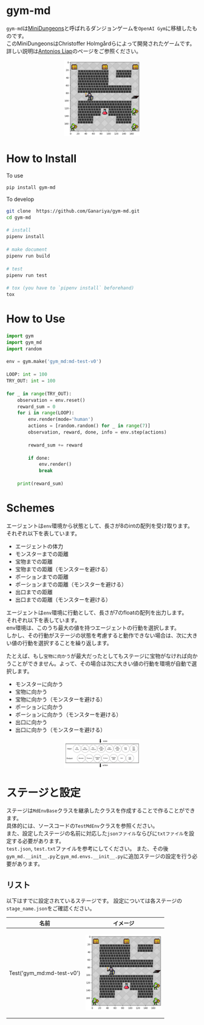 # gym-md

`gym-md`は[MiniDungeons](http://minidungeons.com/)と呼ばれるダンジョンゲームを`OpenAI Gym`に移植したものです。  
このMiniDungeonsはChristoffer Holmgårdらによって開発されたゲームです。  
詳しい説明は[Antonios Liap](http://antoniosliapis.com/projects/project_minidungeons.php)のページをご参照ください。  

<p align="center">
    <img src="/README/resources/screen.png" width="200px">
</p>

# How to Install

To use
```bash
pip install gym-md
```

To develop
```bash
git clone  https://github.com/Ganariya/gym-md.git
cd gym-md

# install
pipenv install

# make document
pipenv run build

# test
pipenv run test

# tox (you have to `pipenv install` beforehand)
tox
```

# How to Use

```python
import gym
import gym_md
import random

env = gym.make('gym_md:md-test-v0')

LOOP: int = 100
TRY_OUT: int = 100

for _ in range(TRY_OUT):
    observation = env.reset()
    reward_sum = 0
    for i in range(LOOP):
        env.render(mode='human')
        actions = [random.random() for _ in range(7)]
        observation, reward, done, info = env.step(actions)

        reward_sum += reward

        if done:
            env.render()
            break

    print(reward_sum)
```

# Schemes

エージェントは`env`環境から状態として、長さが8のintの配列を受け取ります。
それぞれ以下を表しています。  

- エージェントの体力
- モンスターまでの距離
- 宝物までの距離
- 宝物までの距離（モンスターを避ける）
- ポーションまでの距離
- ポーションまでの距離（モンスターを避ける）
- 出口までの距離
- 出口までの距離（モンスターを避ける）

エージェントは`env`環境に行動として、長さが7のfloatの配列を出力します。  
それぞれ以下を表しています。  
env環境は、このうち最大の値を持つエージェントの行動を選択します。  
しかし、その行動がステージの状態を考慮すると動作できない場合は、次に大きい値の行動を選択することを繰り返します。

たとえば、もし`宝物に向かう`が最大だったとしてもステージに宝物がなければ向かうことができません。よって、その場合は次に大きい値の行動を環境が自動で選択します。

- モンスターに向かう
- 宝物に向かう
- 宝物に向かう（モンスターを避ける）
- ポーションに向かう
- ポーションに向かう（モンスターを避ける）
- 出口に向かう
- 出口に向かう（モンスターを避ける）

<p align="center">
    <img src="/README/resources/schema.png" width="200px">
</p>

# ステージと設定

ステージは`MdEnvBase`クラスを継承したクラスを作成することで作ることができます。  
具体的には、ソースコードの`TestMdEnv`クラスを参照ください。  
また、設定したステージの名前に対応した`jsonファイル`ならびに`txtファイル`を設定する必要があります。  
`test.json`, `test.txt`ファイルを参考にしてください。
また、その後`gym_md.__init__.py`と`gym_md.envs.__init__.py`に追加ステージの設定を行う必要があります。  

## リスト

以下はすでに設定されているステージです。
設定については各ステージの`stage_name.json`をご確認ください。

|名前|イメージ|
|:-:|:-:|
|Test('gym_md:md-test-v0')|<p align="center"> <img src="/README/resources/screen.png" width="200px"></p>| 